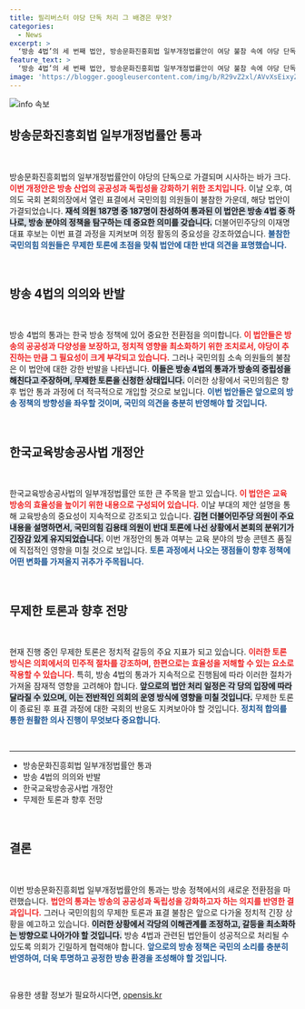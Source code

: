 ```yaml
---
title: 필리버스터 야당 단독 처리 그 배경은 무엇?
categories:
  - News
excerpt: >
  ‘방송 4법’의 세 번째 법안, 방송문화진흥회법 일부개정법률안이 여당 불참 속에 야당 단독으로 가결! 필리버스터가 계속되는 가운데, 국회의 마지막 법안 처리 결과는 어떻게 될까? 클릭해 확인하세요!
feature_text: >
  ‘방송 4법’의 세 번째 법안, 방송문화진흥회법 일부개정법률안이 여당 불참 속에 야당 단독으로 가결! 필리버스터가 계속되는 가운데, 국회의 마지막 법안 처리 결과는 어떻게 될까? 클릭해 확인하세요!
image: 'https://blogger.googleusercontent.com/img/b/R29vZ2xl/AVvXsEixyZcFfHzMRdzZMjFBmAUKJYCLCGyLL1o632UiGVXcaFdKo_bkvkuCioo0uUKlGfBVcT3P84aROyZIXSBEx3Aw5nCQ3pTgDom1WDC4m8eifvWiAmWEEVb4x6G_l8C0QH225ldMjyaFvpxGEBGNO37VmDTDMHGhJPq73UglMfDca1-0aw/s1600/blogspot.png'
---
```


<p><img src="https://blogger.googleusercontent.com/img/b/R29vZ2xl/AVvXsEixyZcFfHzMRdzZMjFBmAUKJYCLCGyLL1o632UiGVXcaFdKo_bkvkuCioo0uUKlGfBVcT3P84aROyZIXSBEx3Aw5nCQ3pTgDom1WDC4m8eifvWiAmWEEVb4x6G_l8C0QH225ldMjyaFvpxGEBGNO37VmDTDMHGhJPq73UglMfDca1-0aw/s1600/blogspot.png" alt="info 속보" /></p>

<h2 data-ke-size="size26">방송문화진흥회법 일부개정법률안 통과</h2>

<p data-ke-size="size16">&nbsp;</p>

<p>방송문화진흥회법의 일부개정법률안이 야당의 단독으로 가결되며 시사하는 바가 크다. <b><span style="color: #ee2323;">이번 개정안은 방송 산업의 공공성과 독립성을 강화하기 위한 조치입니다.</span></b> 이날 오후, 여의도 국회 본회의장에서 열린 표결에서 국민의힘 의원들이 불참한 가운데, 해당 법안이 가결되었습니다. <b><span style="background-color: #21538527;">재석 의원 187명 중 187명이 찬성하여 통과된 이 법안은 방송 4법 중 하나로, 방송 분야의 정책을 탐구하는 데 중요한 의미를 갖습니다.</span></b> 더불어민주당의 이재명 대표 후보는 이번 표결 과정을 지켜보며 의정 활동의 중요성을 강조하였습니다. <b><span style="color: #1a5490;">불참한 국민의힘 의원들은 무제한 토론에 초점을 맞춰 법안에 대한 반대 의견을 표명했습니다.</span></b></p>

<p data-ke-size="size16">&nbsp;</p>

<h2 data-ke-size="size26">방송 4법의 의의와 반발</h2>

<p data-ke-size="size16">&nbsp;</p>

<p>방송 4법의 통과는 한국 방송 정책에 있어 중요한 전환점을 의미합니다. <b><span style="color: #ee2323;">이 법안들은 방송의 공공성과 다양성을 보장하고, 정치적 영향을 최소화하기 위한 조치로서, 야당이 추진하는 만큼 그 필요성이 크게 부각되고 있습니다.</span></b> 그러나 국민의힘 소속 의원들의 불참은 이 법안에 대한 강한 반발을 나타냅니다. <b><span style="background-color: #21538527;">이들은 방송 4법의 통과가 방송의 중립성을 해친다고 주장하며, 무제한 토론을 신청한 상태입니다.</span></b> 이러한 상황에서 국민의힘은 향후 법안 통과 과정에 더 적극적으로 개입할 것으로 보입니다. <b><span style="color: #1a5490;">이번 법안들은 앞으로의 방송 정책의 방향성을 좌우할 것이며, 국민의 의견을 충분히 반영해야 할 것입니다.</span></b></p>

<p data-ke-size="size16">&nbsp;</p>

<h2 data-ke-size="size26">한국교육방송공사법 개정안</h2>

<p data-ke-size="size16">&nbsp;</p>

<p>한국교육방송공사법의 일부개정법률안 또한 큰 주목을 받고 있습니다. <b><span style="color: #ee2323;">이 법안은 교육 방송의 효율성을 높이기 위한 내용으로 구성되어 있습니다.</span></b> 이날 부대의 제안 설명을 통해 교육방송의 중요성이 지속적으로 강조되고 있습니다. <b><span style="background-color: #21538527;">김현 더불어민주당 의원이 주요 내용을 설명하면서, 국민의힘 김용태 의원이 반대 토론에 나선 상황에서 본회의 분위기가 긴장감 있게 유지되었습니다.</span></b> 이번 개정안의 통과 여부는 교육 분야의 방송 콘텐츠 품질에 직접적인 영향을 미칠 것으로 보입니다. <b><span style="color: #1a5490;">토론 과정에서 나오는 쟁점들이 향후 정책에 어떤 변화를 가져올지 귀추가 주목됩니다.</span></b></p>

<p data-ke-size="size16">&nbsp;</p>

<h2 data-ke-size="size26">무제한 토론과 향후 전망</h2>

<p data-ke-size="size16">&nbsp;</p>

<p>현재 진행 중인 무제한 토론은 정치적 갈등의 주요 지표가 되고 있습니다. <b><span style="color: #ee2323;">이러한 토론 방식은 의회에서의 민주적 절차를 강조하며, 한편으로는 효율성을 저해할 수 있는 요소로 작용할 수 있습니다.</span></b> 특히, 방송 4법의 통과가 지속적으로 진행됨에 따라 이러한 절차가 가져올 잠재적 영향을 고려해야 합니다. <b><span style="background-color: #21538527;">앞으로의 법안 처리 일정은 각 당의 입장에 따라 달라질 수 있으며, 이는 전반적인 의회의 운영 방식에 영향을 미칠 것입니다.</span></b> 무제한 토론이 종료된 후 표결 과정에 대한 국회의 반응도 지켜보아야 할 것입니다. <b><span style="color: #1a5490;">정치적 합의를 통한 원활한 의사 진행이 무엇보다 중요합니다.</span></b></p>

<p data-ke-size="size16">&nbsp;</p>

<hr />

<ul>
    <li>방송문화진흥회법 일부개정법률안 통과</li>
    <li>방송 4법의 의의와 반발</li>
    <li>한국교육방송공사법 개정안</li>
    <li>무제한 토론과 향후 전망</li>
</ul>

<p data-ke-size="size16">&nbsp;</p>

<h2 data-ke-size="size26">결론</h2>

<p data-ke-size="size16">&nbsp;</p>

<p>이번 방송문화진흥회법 일부개정법률안의 통과는 방송 정책에서의 새로운 전환점을 마련했습니다. <b><span style="color: #ee2323;">법안의 통과는 방송의 공공성과 독립성을 강화하고자 하는 의지를 반영한 결과입니다.</span></b> 그러나 국민의힘의 무제한 토론과 표결 불참은 앞으로 다가올 정치적 긴장 상황을 예고하고 있습니다. <b><span style="background-color: #21538527;">이러한 상황에서 각당의 이해관계를 조정하고, 갈등을 최소화하는 방향으로 나아가야 할 것입니다.</span></b> 방송 4법과 관련된 법안들이 성공적으로 처리될 수 있도록 의회가 긴밀하게 협력해야 합니다. <b><span style="color: #1a5490;">앞으로의 방송 정책은 국민의 소리를 충분히 반영하여, 더욱 투명하고 공정한 방송 환경을 조성해야 할 것입니다.</span></b></p>

<p data-ke-size="size16">&nbsp;</p>
유용한 생활 정보가 필요하시다면, <a href="https://opensis.kr" rel="dofollow">opensis.kr</a>


